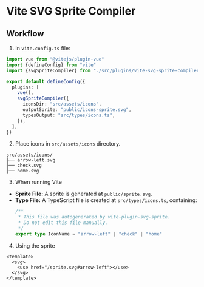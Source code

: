 # Vite SVG Sprite Compiler
## Workflow

1. In `vite.config.ts` file:

```typescript
import vue from "@vitejs/plugin-vue"
import {defineConfig} from "vite"
import {svgSpriteCompiler} from "./src/plugins/vite-svg-sprite-compiler"

export default defineConfig({
  plugins: [
    vue(),
    svgSpriteCompiler({
      iconsDir: "src/assets/icons",
      outputSprite: "public/icons-sprite.svg",
      typesOutput: "src/types/icons.ts",
    }),
  ],
})
```

2. Place icons in `src/assets/icons` directory.

```
src/assets/icons/
├── arrow-left.svg
├── check.svg
├── home.svg
```

3. When running Vite

- **Sprite File:** A sprite is generated at `public/sprite.svg`.
- **Type File:** A TypeScript file is created at `src/types/icons.ts`, containing:
  ```typescript
  /**
   * This file was autogenerated by vite-plugin-svg-sprite.
   * Do not edit this file manually.
   */
  export type IconName = "arrow-left" | "check" | "home"
  ```

4. Using the sprite

```vue
<template>
  <svg>
    <use href="/sprite.svg#arrow-left"></use>
  </svg>
</template>
```
